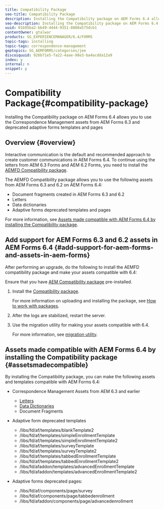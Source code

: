 ```yaml
---
title: Compatibility Package
seo-title: Compatibility Package
description: Installing the Compatibility package on AEM Forms 6.4 allows you to use the Correspondence Management assets from AEM Forms 6.3 and deprecated adaptive forms templates and pages 
seo-description: Installing the Compatibility package on AEM Forms 6.4 allows you to use the Correspondence Management assets from AEM Forms 6.3 and deprecated adaptive forms templates and pages
uuid: 01b95ba2-bb49-4444-9351-8880a575dcb1
contentOwner: gtalwar
products: SG_EXPERIENCEMANAGER/6.4/FORMS
topic-tags: installing
topic-tags: correspondence-management
geptopics: SG_AEMFORMS/categories/jee
discoiquuid: 926b71e5-fa22-4aae-98e3-ba4acdda12a9
index: y
internal: n
snippet: y
---
```


# Compatibility Package{#compatibility-package}

Installing the Compatibility package on AEM Forms 6.4 allows you to use the Correspondence Management assets from AEM Forms 6.3 and deprecated adaptive forms templates and pages

## Overview {#overview}

Interactive communication is the default and recommended approach to create customer communications in AEM Forms 6.4. To continue using the letters from AEM 6.3 Forms and AEM 6.2 Forms, you need to install the [AEMFD Compatibility package](https://www.adobeaemcloud.com/content/marketplace/marketplaceProxy.html?packagePath=/content/companies/public/adobe/packages/cq640/fd/AEM-FORMS-6.4-COMPAT).

The AEMFD Compatibility package allows you to use the following assets from AEM Forms 6.3 and 6.2 on AEM Forms 6.4:

* Document fragments created in AEM Forms 6.3 and 6.2
* Letters
* Data dictionaries
* Adaptive forms deprecated templates and pages

For more information, see [Assets made compatible with AEM Forms 6.4 by installing the Compatibility package](../../forms/using/compatibility-package.md#assetsmadecompatible).

## Add support for AEM Forms 6.3 and 6.2 assets in AEM Forms 6.4 {#add-support-for-aem-forms-and-assets-in-aem-forms}

After performing an upgrade, do the following to install the AEMFD compatibility package and make your assets compatible with 6.4:

Ensure that you have [AEM Compatibility package](../../sites/deploying/using/backward-compatibility.md) pre-installed.

1. Install the [Compatibility package](https://www.adobeaemcloud.com/content/marketplace/marketplaceProxy.html?packagePath=/content/companies/public/adobe/packages/cq640/fd/AEM-FORMS-6.4-COMPAT).

   For more information on uploading and installing the package, see [How to work with packages](../../sites/administering/using/package-manager.md).

1. After the logs are stabilized, restart the server. 
1. Use the migration utility for making your assets compatible with 6.4.

   For more information, see [migration utility](../../forms/using/migration-utility.md).

## Assets made compatible with AEM Forms 6.4 by installing the Compatibility package {#assetsmadecompatible}

By installing the Compatibility package, you can make the following assets and templates compatible with AEM Forms 6.4:

* Correspondence Management Assets from AEM 6.3 and earlier

    * [Letters](../../forms/using/create-letter.md)
    * [Data Dictionaries](/forms/using/data-dictionary.html?cq_ck=1519292756160)
    * Document Fragments

* Adaptive form deprecated templates

    * /libs/fd/af/templates/blankTemplate2
    * /libs/fd/af/templates/simpleEnrollmentTemplate
    * /libs/fd/af/templates/simpleEnrollmentTemplate2
    * /libs/fd/af/templates/surveyTemplate
    * /libs/fd/af/templates/surveyTemplate2
    * /libs/fd/af/templates/tabbedEnrollmentTemplate
    * /libs/fd/af/templates/tabbedEnrollmentTemplate2
    * /libs/fd/afaddon/templates/advancedEnrollmentTemplate
    * /libs/fd/afaddon/templates/advancedEnrollmentTemplate2

* Adaptive forms deprecated pages:

    * /libs/fd/af/components/page/survey
    * /libs/fd/af/components/page/tabbedenrollment
    * /libs/fd/afaddon/components/page/advancedenrollment

